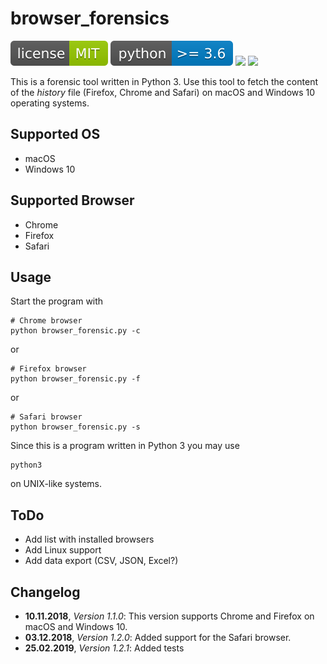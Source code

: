 # browser_forensics

![](img/license-MIT-green.svg) ![](img/python-3.6-blue.svg) ![](https://img.shields.io/github/last-commit/niftycode/browser_forensics.svg?style=flat) ![](https://img.shields.io/github/issues/niftycode/browser_forensics.svg?style=flat)

This is a forensic tool written in Python 3. Use this tool to  fetch the content of the *history* file (Firefox, Chrome and Safari) on macOS and Windows 10 operating systems.

## Supported OS

* macOS
* Windows 10

## Supported Browser

* Chrome
* Firefox
* Safari

## Usage

Start the program with

    # Chrome browser
    python browser_forensic.py -c

or

    # Firefox browser
    python browser_forensic.py -f

or

    # Safari browser
    python browser_forensic.py -s

Since this is a program written in Python 3 you may use

    python3

on UNIX-like systems.

## ToDo

* Add list with installed browsers
* Add Linux support
* Add data export (CSV, JSON, Excel?)

## Changelog

* **10.11.2018**, *Version 1.1.0*: This version supports Chrome and Firefox on macOS and Windows 10.
* **03.12.2018**, *Version 1.2.0*: Added support for the Safari browser.
* **25.02.2019**, *Version 1.2.1*: Added tests